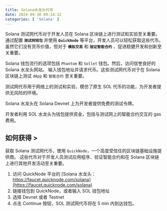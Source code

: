 ```yaml
---
title: Solana水龙头代币
date: 2024-09-30 09:14:12
categories: [ 'Solana' ]
---
```


Solana 测试网代币对于开发人员在 Solana 区块链上进行测试和实验至关重要。
通过配置 **`测试网钱包`** 并使用 **`QuickNode`** 等平台，开发人员可以轻松获取这些代币。
虽然它们没有货币价值，但对于 **`模拟交易`** 和 **`验证智能合约`** 、促进稳健开发和创新至关重要。

Solana 钱包流行的选项包括 `Phantom` 和 `Sollet` 钱包。然后，访问信誉良好的 Solana 水龙头网站。
输入钱包地址并请求代币。这些测试网代币对于在 Solana 区块链上测试 `dApp` 和 `智能合约` 至关重要。

测试网代币用于网络上的测试和实验，模仿了原生 SOL 代币的功能，为开发者提供无风险的环境。

Solana 水龙头在 Solana Devnet 上为开发者提供免费的测试令牌。

开发者利用 SOL 水龙头为钱包提供资金，包括与测试网上的智能合约交互的 gas 费用。

## 如何获得 >

获取 Solana 测试网代币，使用 `QuickNode`，一个高度受信任的区块链基础设施提供商。
这些代币对于开发人员测试应用程序、验证智能合约和在 Solana 区块链上进行其他开发活动至关重要。

1. 访问 QuickNode 平台的 [Solana 水龙头：https://faucet.quicknode.com/solana](https://faucet.quicknode.com/solana)
2. 链接钱包到 QuickNode，或者输入 SOL 钱包地址
3. 选择 Devnet 或者 Testnet
4. 点击 Continue 按钮，SOL 测试网代币将在 5 min 内到达钱包。